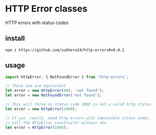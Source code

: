 # HTTP Error classes

HTTP errors with status codes

## install

```
npm i https://github.com/subhero24/http-errors#v0.0.1
```

## usage

```javascript
import HttpError, { NotFoundError } from 'http-errors';

// These two are equivalent
let error = new HttpError(404, 'not found');
let error = new NotFoundError('not found');

// This will throw as status code 1000 is not a valid http status
let error = new HttpError(1000);

// If you _really_ need http errors with impossible status codes,
// call the HttpError constructor without new
let error = HttpError(1000);
```
